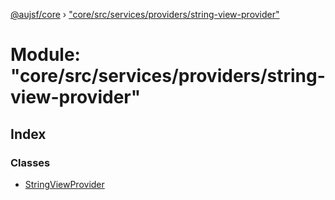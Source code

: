 [@aujsf/core](../README.md) › ["core/src/services/providers/string-view-provider"](_core_src_services_providers_string_view_provider_.md)

# Module: "core/src/services/providers/string-view-provider"

## Index

### Classes

* [StringViewProvider](../classes/_core_src_services_providers_string_view_provider_.stringviewprovider.md)
